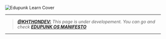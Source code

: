 <img src="../../assets/doc-images/edupunk-os-learn@2x.png" srcset="../../assets/doc-images/edupunk-os-learn@1x.png 1x, ../../assets/doc-images/edupunk-os-learn@2x.png 2x" alt="Edupunk Learn Cover">

---

> _**[@KHTHONDEV:](https://github.com/khthondev)** This page is under developement. You can go and check **[EDUPUNK OS MANIFESTO](../main/MANIFESTO.md)**_

---